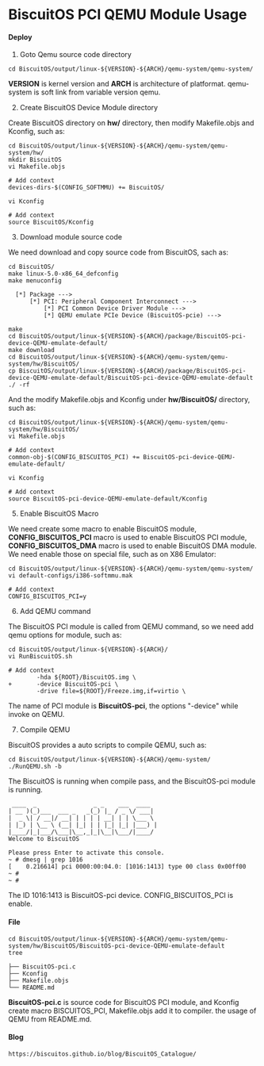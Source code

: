 BiscuitOS PCI QEMU Module Usage
======================================

#### Deploy

1. Goto Qemu source code directory

```
cd BiscuitOS/output/linux-${VERSION}-${ARCH}/qemu-system/qemu-system/
```

**VERSION** is kernel version and **ARCH** is architecture of platformat. qemu-system is soft link from variable version qemu.

2. Create BiscuitOS Device Module directory

Create BiscuitOS directory on **hw/**  directory, then modify Makefile.objs and Kconfig, such as:

```
cd BiscuitOS/output/linux-${VERSION}-${ARCH}/qemu-system/qemu-system/hw/
mkdir BiscuitOS
vi Makefile.objs

# Add context
devices-dirs-$(CONFIG_SOFTMMU) += BiscuitOS/

vi Kconfig

# Add context
source BiscuitOS/Kconfig
```

3. Download module source code

We need download and copy source code from BiscuitOS, sach as:

```
cd BiscuitOS/
make linux-5.0-x86_64_defconfig
make menuconfig 

  [*] Package --->
      [*] PCI: Peripheral Component Interconnect --->
          [*] PCI Common Device Driver Module --->
          [*] QEMU emulate PCIe Device (BiscuitOS-pcie) --->

make
cd BiscuitOS/output/linux-${VERSION}-${ARCH}/package/BiscuitOS-pci-device-QEMU-emulate-default/
make download
cd BiscuitOS/output/linux-${VERSION}-${ARCH}/qemu-system/qemu-system/hw/BiscuitOS/
cp BiscuitOS/output/linux-${VERSION}-${ARCH}/package/BiscuitOS-pci-device-QEMU-emulate-default/BiscuitOS-pci-device-QEMU-emulate-default ./ -rf
```

And the modify Makefile.objs and Kconfig under **hw/BiscuitOS/** directory, such as:

```
cd BiscuitOS/output/linux-${VERSION}-${ARCH}/qemu-system/qemu-system/hw/BiscuitOS/
vi Makefile.objs

# Add context
common-obj-$(CONFIG_BISCUITOS_PCI) += BiscuitOS-pci-device-QEMU-emulate-default/

vi Kconfig

# Add context
source BiscuitOS-pci-device-QEMU-emulate-default/Kconfig
```

5. Enable BiscuitOS Macro

We need create some macro to enable BiscuitOS module, **CONFIG_BISCUITOS_PCI** macro is used to enable BiscuitOS PCI module, **CONFIG_BISCUITOS_DMA** macro is used to enable BiscuitOS DMA module. We need enable those on special file, such as on X86 Emulator:

```
cd BiscuitOS/output/linux-${VERSION}-${ARCH}/qemu-system/qemu-system/
vi default-configs/i386-softmmu.mak

# Add context
CONFIG_BISCUITOS_PCI=y
```

6. Add QEMU command

The BiscuitOS PCI module is called from QEMU command, so we need add qemu options for module, such as:

```
cd BiscuitOS/output/linux-${VERSION}-${ARCH}/
vi RunBiscuitOS.sh

# Add context
        -hda ${ROOT}/BiscuitOS.img \
+       -device BiscuitOS-pci \
        -drive file=${ROOT}/Freeze.img,if=virtio \
```

The name of PCI module is **BiscuitOS-pci**, the options "-device" while invoke on QEMU.

7. Compile QEMU

BiscuitOS provides a auto scripts to compile QEMU, such as:

```
cd BiscuitOS/output/linux-${VERSION}-${ARCH}/qemu-system/
./RunQEMU.sh -b
```

The BiscuitOS is running when compile pass, and the BiscuitOS-pci module is running.

```
 ____  _                _ _    ___  ____  
| __ )(_)___  ___ _   _(_) |_ / _ \/ ___| 
|  _ \| / __|/ __| | | | | __| | | \___ \ 
| |_) | \__ \ (__| |_| | | |_| |_| |___) |
|____/|_|___/\___|\__,_|_|\__|\___/|____/ 
Welcome to BiscuitOS

Please press Enter to activate this console. 
~ # dmesg | grep 1016
[    0.216614] pci 0000:00:04.0: [1016:1413] type 00 class 0x00ff00
~ # 
~ #
```

The ID 1016:1413 is BiscuitOS-pci device. CONFIG_BISCUITOS_PCI is enable.

#### File

```
cd BiscuitOS/output/linux-${VERSION}-${ARCH}/qemu-system/qemu-system/hw/BiscuitOS/BiscuitOS-pci-device-QEMU-emulate-default
tree

├── BiscuitOS-pci.c
├── Kconfig
├── Makefile.objs
└── README.md
```

**BiscuitOS-pci.c** is source code for BiscuitOS PCI module, and Kconfig create macro BISCUITOS_PCI, Makefile.objs add it to compiler. the usage of QEMU from README.md.

#### Blog

```
https://biscuitos.github.io/blog/BiscuitOS_Catalogue/
```
